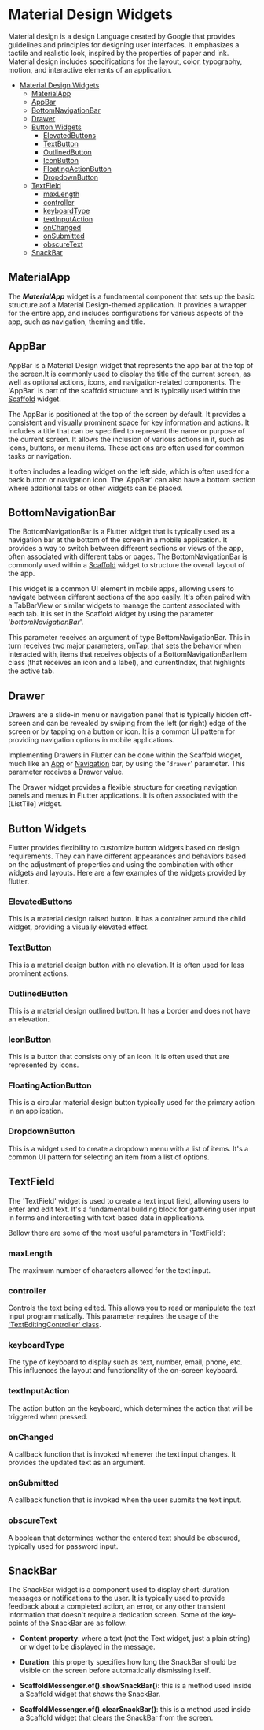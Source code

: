 # Material Design Widgets

Material design is a design Language created by Google that provides guidelines and principles for designing user interfaces. It emphasizes a tactile and realistic look, inspired by the properties of paper and ink. Material design includes specifications for the layout, color, typography, motion, and interactive elements of an application.

- [Material Design Widgets](#material-design-widgets)
  - [MaterialApp](#materialapp)
  - [AppBar](#appbar)
  - [BottomNavigationBar](#bottomnavigationbar)
  - [Drawer](#drawer)
  - [Button Widgets](#button-widgets)
    - [ElevatedButtons](#elevatedbuttons)
    - [TextButton](#textbutton)
    - [OutlinedButton](#outlinedbutton)
    - [IconButton](#iconbutton)
    - [FloatingActionButton](#floatingactionbutton)
    - [DropdownButton](#dropdownbutton)
  - [TextField](#textfield)
    - [maxLength](#maxlength)
    - [controller](#controller)
    - [keyboardType](#keyboardtype)
    - [textInputAction](#textinputaction)
    - [onChanged](#onchanged)
    - [onSubmitted](#onsubmitted)
    - [obscureText](#obscuretext)
  - [SnackBar](#snackbar)

## MaterialApp

The ***MaterialApp*** widget is a fundamental component that sets up the basic structure aof a Material Design-themed application. It provides a wrapper for the entire app, and includes configurations for various aspects of the app, such as navigation, theming and title.

## AppBar

AppBar is a Material Design widget that represents the app bar at the top of the screen.It is commonly used to display the title of the current screen, as well as optional actions, icons, and navigation-related components. The 'AppBar' is part of the scaffold structure and is typically used within the [Scaffold](structural_layout.md#scaffold) widget.

The AppBar is positioned at the top of the screen by default. It provides a consistent and visually prominent space for key information and actions. It includes a title that can be specified to represent the name or purpose of the current screen. It allows the inclusion of various actions in it, such as icons, buttons, or menu items. These actions are often used for common tasks or navigation.

It often includes a leading widget on the left side, which is often used for a back button or navigation icon. The 'AppBar' can also have a bottom section where additional tabs or other widgets can be placed.

## BottomNavigationBar

The BottomNavigationBar is a Flutter widget that is typically used as a navigation bar at the bottom of the screen in a mobile application. It provides a way to switch between different sections or views of the app, often associated with different tabs or pages. The BottomNavigationBar is commonly used within a [Scaffold](structural.md) widget to structure the overall layout of the app.

This widget is a common UI element in mobile apps, allowing users to navigate between different sections of the app easily. It's often paired with a TabBarView or similar widgets to manage the content associated with each tab. It is set in the Scaffold widget by using the parameter '*bottomNavigationBar*'.

This parameter receives an argument of type BottomNavigationBar. This in turn receives two major parameters, onTap, that sets the behavior when interacted with, items that receives objects of a BottomNavigationBarItem class (that receives an icon and a label), and currentIndex, that highlights the active tab.

## Drawer

Drawers are a slide-in menu or navigation panel that is typically hidden off-screen and can be revealed by swiping from the left (or right) edge of the screen or by tapping on a button or icon. It is a common UI pattern for providing navigation options in mobile applications.

Implementing Drawers in Flutter can be done within the Scaffold widget, much like an [App](#appbar) or [Navigation](#bottomnavigationbar) bar, by using the '```drawer```' parameter. This parameter receives a Drawer value. 

The Drawer widget provides a flexible structure for creating navigation panels and menus in Flutter applications. It is often associated with the [ListTile] widget.

## Button Widgets

Flutter provides flexibility to customize button widgets based on design requirements. They can have different appearances and behaviors based on the adjustment of properties and using the combination with other widgets and layouts. Here are a few examples of the widgets provided by flutter.

### ElevatedButtons

This is a material design raised button. It has a container around the child widget, providing a visually elevated effect.

### TextButton

This is a material design button with no elevation. It is often used for less prominent actions.

### OutlinedButton

This is a material design outlined button. It has a border and does not have an elevation.

### IconButton

This is a button that consists only of an icon. It is often used that are represented by icons.

### FloatingActionButton

This is a circular material design button typically used for the primary action in an application.

### DropdownButton

This is a widget used to create a dropdown menu with a list of items. It's a common UI pattern for selecting an item from a list of options.

## TextField

The 'TextField' widget is used to create a text input field, allowing users to enter and edit text. It's a fundamental building block for gathering user input in forms and interacting with text-based data in applications.

Bellow there are some of the most useful parameters in 'TextField':

### maxLength

The maximum number of characters allowed for the text input.

### controller

Controls the text being edited. This allows you to read or manipulate the text input programmatically. This parameter requires the usage of the ['TextEditingController' class](../../DART_BASICS/classes.md#texteditingcontroller).

### keyboardType

The type of keyboard to display such as text, number, email, phone, etc. This influences the layout and functionality of the on-screen keyboard.

### textInputAction

The action button on the keyboard, which determines the action that will be triggered when pressed.

### onChanged

A callback function that is invoked whenever the text input changes. It provides the updated text as an argument.

### onSubmitted

A callback function that is invoked when the user submits the text input.

### obscureText

A boolean that determines wether the entered text should be obscured, typically used for password input.

## SnackBar

The SnackBar widget is a component used to display short-duration messages or notifications to the user. It is typically used to provide feedback about a completed action, an error, or any other transient information that doesn't require a dedication screen. Some of the key-points of the SnackBar are as follow:

- **Content property**: where a text (not the Text widget, just a plain string) or widget to be displayed in the message.

- **Duration**: this property specifies how long the SnackBar should be visible on the screen before automatically dismissing itself.

- **ScaffoldMessenger.of().showSnackBar()**: this is a method used inside a Scaffold widget that shows the SnackBar.

- **ScaffoldMessenger.of().clearSnackBar()**: this is a method used inside a Scaffold widget that clears the SnackBar from the screen.

